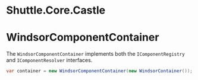 # Shuttle.Core.Castle

# WindsorComponentContainer

The `WindsorComponentContainer` implements both the `IComponentRegistry` and `IComponentResolver` interfaces.  

~~~c#
var container = new WindsorComponentContainer(new WindsorContainer());
~~~

